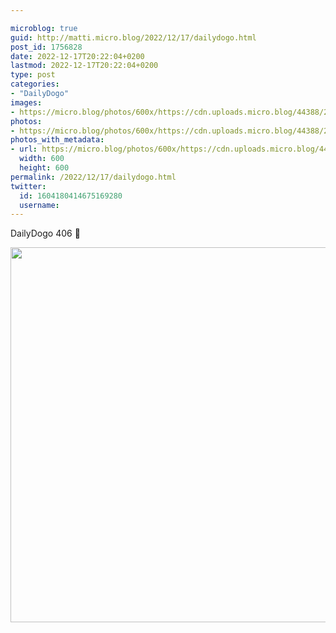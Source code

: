 ```yaml
---

microblog: true
guid: http://matti.micro.blog/2022/12/17/dailydogo.html
post_id: 1756828
date: 2022-12-17T20:22:04+0200
lastmod: 2022-12-17T20:22:04+0200
type: post
categories:
- "DailyDogo"
images:
- https://micro.blog/photos/600x/https://cdn.uploads.micro.blog/44388/2022/c58d91d85a.jpg
photos:
- https://micro.blog/photos/600x/https://cdn.uploads.micro.blog/44388/2022/c58d91d85a.jpg
photos_with_metadata:
- url: https://micro.blog/photos/600x/https://cdn.uploads.micro.blog/44388/2022/c58d91d85a.jpg
  width: 600
  height: 600
permalink: /2022/12/17/dailydogo.html
twitter:
  id: 1604180414675169280
  username:
---
```

DailyDogo 406 🐶

<img src="https://micro.blog/photos/600x/https://blog.martin-haehnel.de/uploads/2022/c58d91d85a.jpg" width="600" height="600" alt="" />
